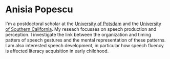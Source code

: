 # Anisia Popescu

I'm a postdoctoral scholar at the [University of Potsdam](https://www.uni-potsdam.de/en/university-of-potsdam) and the [University of Southern California](https://www.usc.edu/). My reseach focusses on speech production and perception. I investigate the link between the organization and timing patters of speech gestures and the mental representation of these patterns. I am also interested speech development, in particular how speech fluency is affected literacy acquisition in early childhood.  
